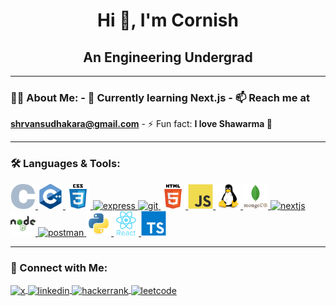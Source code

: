 <h1 align="center">Hi 👋, I'm Cornish</h1>
<h2 align="center">An Engineering Undergrad</h2>

<hr />

### 👨‍💻 About Me: - 🌱 Currently learning **Next.js** - 📫 Reach me at
**shrvansudhakara@gmail.com** - ⚡ Fun fact: **I love Shawarma 🌯**

<hr />

### 🛠️ Languages & Tools:
<p align="left">
    <a href="https://www.cprogramming.com/" target="_blank" rel="noreferrer">
        <img
            src="https://raw.githubusercontent.com/devicons/devicon/master/icons/c/c-original.svg"
            alt="c"
            width="40"
            height="40"
        />
    </a>
    <a href="https://www.w3schools.com/cpp/" target="_blank" rel="noreferrer">
        <img
            src="https://raw.githubusercontent.com/devicons/devicon/master/icons/cplusplus/cplusplus-original.svg"
            alt="cplusplus"
            width="40"
            height="40"
        />
    </a>
    <a href="https://www.w3schools.com/css/" target="_blank" rel="noreferrer">
        <img
            src="https://raw.githubusercontent.com/devicons/devicon/master/icons/css3/css3-original-wordmark.svg"
            alt="css3"
            width="40"
            height="40"
        />
    </a>
    <a href="https://expressjs.com" target="_blank" rel="noreferrer">
        <img
            src="https://skillicons.dev/icons?i=express"
            alt="express"
            width="40"
            height="40"
        />
    </a>
    <a href="https://git-scm.com/" target="_blank" rel="noreferrer">
        <img
            src="https://www.vectorlogo.zone/logos/git-scm/git-scm-icon.svg"
            alt="git"
            width="40"
            height="40"
        />
    </a>
    <a href="https://www.w3.org/html/" target="_blank" rel="noreferrer">
        <img
            src="https://raw.githubusercontent.com/devicons/devicon/master/icons/html5/html5-original-wordmark.svg"
            alt="html5"
            width="40"
            height="40"
        />
    </a>
    <a
        href="https://developer.mozilla.org/en-US/docs/Web/JavaScript"
        target="_blank"
        rel="noreferrer"
    >
        <img
            src="https://raw.githubusercontent.com/devicons/devicon/master/icons/javascript/javascript-original.svg"
            alt="javascript"
            width="40"
            height="40"
        />
    </a>
    <a href="https://www.linux.org/" target="_blank" rel="noreferrer">
        <img
            src="https://raw.githubusercontent.com/devicons/devicon/master/icons/linux/linux-original.svg"
            alt="linux"
            width="40"
            height="40"
        />
    </a>
    <a href="https://www.mongodb.com/" target="_blank" rel="noreferrer">
        <img
            src="https://raw.githubusercontent.com/devicons/devicon/master/icons/mongodb/mongodb-original-wordmark.svg"
            alt="mongodb"
            width="40"
            height="40"
        />
    </a>
    <a href="https://nextjs.org/" target="_blank" rel="noreferrer">
        <picture>
            <source
                media="(prefers-color-scheme: dark)"
                srcset="https://cdn.worldvectorlogo.com/logos/nextjs-2.svg"
            />
            <source
                media="(prefers-color-scheme: light)"
                srcset="
                    https://raw.githubusercontent.com/devicons/devicon/master/icons/nextjs/nextjs-original.svg
                "
            />
            <img
                src="https://cdn.worldvectorlogo.com/logos/nextjs-2.svg"
                alt="nextjs"
                width="40"
                height="40"
            />
        </picture>
    </a>
    <a href="https://nodejs.org" target="_blank" rel="noreferrer">
        <img
            src="https://raw.githubusercontent.com/devicons/devicon/master/icons/nodejs/nodejs-original-wordmark.svg"
            alt="nodejs"
            width="40"
            height="40"
        />
    </a>
    <a href="https://postman.com" target="_blank" rel="noreferrer">
        <img
            src="https://www.vectorlogo.zone/logos/getpostman/getpostman-icon.svg"
            alt="postman"
            width="40"
            height="40"
        />
    </a>
    <a href="https://www.python.org" target="_blank" rel="noreferrer">
        <img
            src="https://raw.githubusercontent.com/devicons/devicon/master/icons/python/python-original.svg"
            alt="python"
            width="40"
            height="40"
        />
    </a>
    <a href="https://reactjs.org/" target="_blank" rel="noreferrer">
        <img
            src="https://raw.githubusercontent.com/devicons/devicon/master/icons/react/react-original-wordmark.svg"
            alt="react"
            width="40"
            height="40"
        />
    </a>
    <a href="https://www.typescriptlang.org/" target="_blank" rel="noreferrer">
        <img
            src="https://raw.githubusercontent.com/devicons/devicon/master/icons/typescript/typescript-original.svg"
            alt="typescript"
            width="40"
            height="40"
        />
    </a>
</p>

<hr />

### 🔗 Connect with Me:
<p align="left">
    <a href="https://x.com/shrvansudhakara" target="blank">
        <img
            align="center"
            src="https://cdn.jsdelivr.net/gh/simple-icons/simple-icons/icons/x.svg"
            alt="x"
            height="30"
            width="30"
        />
    </a>
    <a href="https://linkedin.com/in/shrvansudhakara" target="blank">
        <picture>
            <source
                media="(prefers-color-scheme: dark)"
                srcset="
                    https://cdn.jsdelivr.net/gh/simple-icons/simple-icons/icons/linkedin.svg
                "
            />
            <source
                media="(prefers-color-scheme: light)"
                srcset="
                    https://cdn.jsdelivr.net/gh/simple-icons/simple-icons/icons/linkedin.svg
                "
            />
            <img
                align="center"
                src="https://cdn.jsdelivr.net/gh/simple-icons/simple-icons/icons/linkedin.svg"
                alt="linkedin"
                height="30"
                width="30"
            />
        </picture>
    </a>
    <a href="https://www.hackerrank.com/shrvansudhakara" target="blank">
        <img
            align="center"
            src="https://raw.githubusercontent.com/rahuldkjain/github-profile-readme-generator/master/src/images/icons/Social/hackerrank.svg"
            alt="hackerrank"
            height="30"
        />
    </a>
    <a href="https://leetcode.com/shrvansudhakara" target="blank">
        <picture>
            <source
                media="(prefers-color-scheme: dark)"
                srcset="
                    https://cdn.jsdelivr.net/gh/simple-icons/simple-icons/icons/leetcode.svg
                "
            />
            <source
                media="(prefers-color-scheme: light)"
                srcset="
                    https://raw.githubusercontent.com/rahuldkjain/github-profile-readme-generator/master/src/images/icons/Social/leet-code.svg
                "
            />
            <img
                align="center"
                src="https://cdn.jsdelivr.net/gh/simple-icons/simple-icons/icons/leetcode.svg"
                alt="leetcode"
                height="30"
            />
        </picture>
    </a>
</p>
